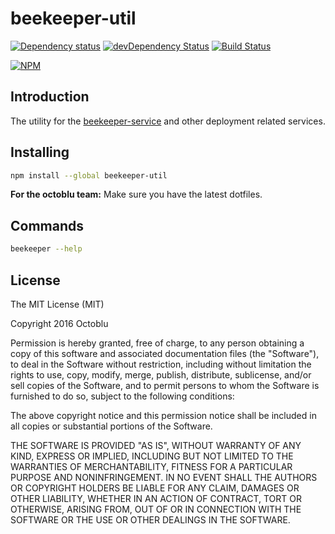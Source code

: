 # beekeeper-util

[![Dependency status](http://img.shields.io/david/octoblu/beekeeper-util.svg?style=flat)](https://david-dm.org/octoblu/beekeeper-util)
[![devDependency Status](http://img.shields.io/david/dev/octoblu/beekeeper-util.svg?style=flat)](https://david-dm.org/octoblu/beekeeper-util)
[![Build Status](http://img.shields.io/travis/octoblu/beekeeper-util.svg?style=flat)](https://travis-ci.org/octoblu/beekeeper-util)

[![NPM](https://nodei.co/npm/beekeeper-util.svg?style=flat)](https://npmjs.org/package/beekeeper-util)

## Introduction

The utility for the [beekeeper-service](https://github.com/octoblu/beekeeper-service) and other deployment related services.

## Installing

```bash
npm install --global beekeeper-util
```

**For the octoblu team:** Make sure you have the latest dotfiles.

## Commands

```bash
beekeeper --help
```

## License

The MIT License (MIT)

Copyright 2016 Octoblu

Permission is hereby granted, free of charge, to any person obtaining a copy
of this software and associated documentation files (the "Software"), to deal
in the Software without restriction, including without limitation the rights
to use, copy, modify, merge, publish, distribute, sublicense, and/or sell
copies of the Software, and to permit persons to whom the Software is
furnished to do so, subject to the following conditions:

The above copyright notice and this permission notice shall be included in all
copies or substantial portions of the Software.

THE SOFTWARE IS PROVIDED "AS IS", WITHOUT WARRANTY OF ANY KIND, EXPRESS OR
IMPLIED, INCLUDING BUT NOT LIMITED TO THE WARRANTIES OF MERCHANTABILITY,
FITNESS FOR A PARTICULAR PURPOSE AND NONINFRINGEMENT. IN NO EVENT SHALL THE
AUTHORS OR COPYRIGHT HOLDERS BE LIABLE FOR ANY CLAIM, DAMAGES OR OTHER
LIABILITY, WHETHER IN AN ACTION OF CONTRACT, TORT OR OTHERWISE, ARISING FROM,
OUT OF OR IN CONNECTION WITH THE SOFTWARE OR THE USE OR OTHER DEALINGS IN THE
SOFTWARE.
